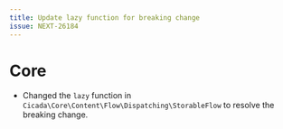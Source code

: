 ```yaml
---
title: Update lazy function for breaking change
issue: NEXT-26184
---
```

# Core
* Changed the `lazy` function in `Cicada\Core\Content\Flow\Dispatching\StorableFlow` to resolve the breaking change.
